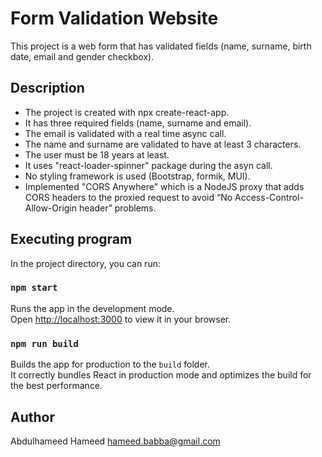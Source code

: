 # Form Validation Website

This project is a web form that has validated fields (name, surname, birth date, email and gender checkbox).

## Description

- The project is created with npx create-react-app.
- It has three required fields (name, surname and email).
- The email is validated with a real time async call.
- The name and surname are validated to have at least 3 characters.
- The user must be 18 years at least.
- It uses "react-loader-spinner" package during the asyn call.
- No styling framework is used (Bootstrap, formik, MUI).
- Implemented "CORS Anywhere" which is a NodeJS proxy that adds CORS headers to the proxied request to avoid “No Access-Control-Allow-Origin header” problems.

## Executing program

In the project directory, you can run:

### `npm start`

Runs the app in the development mode.\
Open [http://localhost:3000](http://localhost:3000) to view it in your browser.

### `npm run build`

Builds the app for production to the `build` folder.\
It correctly bundles React in production mode and optimizes the build for the best performance.

## Author

Abdulhameed Hameed
hameed.babba@gmail.com
